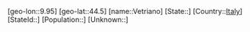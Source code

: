 ﻿---
location: [44.5,9.95]
type: City
tags:
- geo/City


SpocWebEntityId: 35261
isDeleted: false
confidential: public

---
[geo-lon::9.95]
[geo-lat::44.5]
[name::Vetriano]
[State::]
[Country::[Italy](geo/Continent/Europe/Italy.md)]
[StateId::]
[Population::]
[Unknown::]

